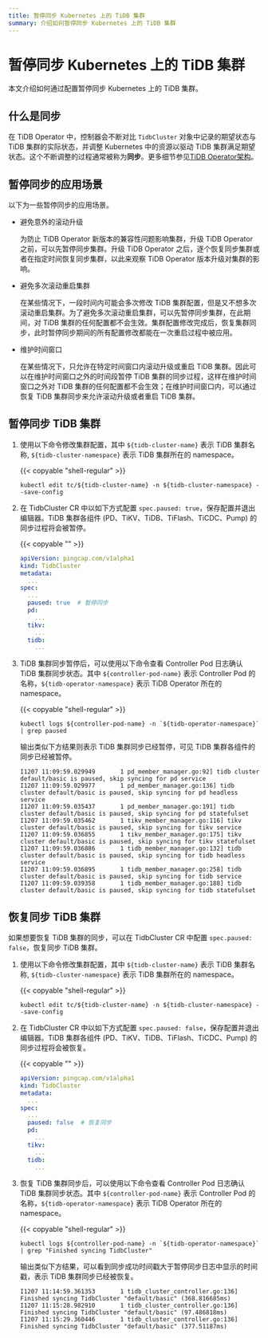 ```yaml
---
title: 暂停同步 Kubernetes 上的 TiDB 集群
summary: 介绍如何暂停同步 Kubernetes 上的 TiDB 集群
---
```


# 暂停同步 Kubernetes 上的 TiDB 集群

本文介绍如何通过配置暂停同步 Kubernetes 上的 TiDB 集群。

## 什么是同步

在 TiDB Operator 中，控制器会不断对比 `TidbCluster` 对象中记录的期望状态与 TiDB 集群的实际状态，并调整 Kubernetes 中的资源以驱动 TiDB 集群满足期望状态。这个不断调整的过程通常被称为**同步**。更多细节参见[TiDB Operator架构](architecture.md)。

## 暂停同步的应用场景

以下为一些暂停同步的应用场景。

- 避免意外的滚动升级

    为防止 TiDB Operator 新版本的兼容性问题影响集群，升级 TiDB Operator 之前，可以先暂停同步集群。升级 TiDB Operator 之后，逐个恢复同步集群或者在指定时间恢复同步集群，以此来观察 TiDB Operator 版本升级对集群的影响。

- 避免多次滚动重启集群

    在某些情况下，一段时间内可能会多次修改 TiDB 集群配置，但是又不想多次滚动重启集群。为了避免多次滚动重启集群，可以先暂停同步集群，在此期间，对 TiDB 集群的任何配置都不会生效。集群配置修改完成后，恢复集群同步，此时暂停同步期间的所有配置修改都能在一次重启过程中被应用。

- 维护时间窗口

    在某些情况下，只允许在特定时间窗口内滚动升级或重启 TiDB 集群。因此可以在维护时间窗口之外的时间段暂停 TiDB 集群的同步过程，这样在维护时间窗口之外对 TiDB 集群的任何配置都不会生效；在维护时间窗口内，可以通过恢复 TiDB 集群同步来允许滚动升级或者重启 TiDB 集群。

## 暂停同步 TiDB 集群

1. 使用以下命令修改集群配置，其中 `${tidb-cluster-name}` 表示 TiDB 集群名称, `${tidb-cluster-namespace}` 表示 TiDB 集群所在的 namespace。

    {{< copyable "shell-regular" >}}
    
    ```shell
    kubectl edit tc/${tidb-cluster-name} -n ${tidb-cluster-namespace} --save-config
    ```

2. 在 TidbCluster CR 中以如下方式配置 `spec.paused: true`，保存配置并退出编辑器。TiDB 集群各组件 (PD、TiKV、TiDB、TiFlash、TiCDC、Pump) 的同步过程将会被暂停。

    {{< copyable "" >}}
    
    ```yaml
    apiVersion: pingcap.com/v1alpha1
    kind: TidbCluster
    metadata:
      ...
    spec:
      ...
      paused: true  # 暂停同步
      pd:
        ...
      tikv:
        ...
      tidb:
        ...
    ```

3. TiDB 集群同步暂停后，可以使用以下命令查看 Controller Pod 日志确认 TiDB 集群同步状态。其中 `${controller-pod-name}` 表示 Controller Pod 的名称，`${tidb-operator-namespace}` 表示 TiDB Operator 所在的 namespace。

    {{< copyable "shell-regular" >}}
    
    ```shell
    kubectl logs ${controller-pod-name} -n `${tidb-operator-namespace}` | grep paused
    ```

    输出类似下方结果则表示 TiDB 集群同步已经暂停，可见 TiDB 集群各组件的同步已经被暂停。
    
    ```
    I1207 11:09:59.029949       1 pd_member_manager.go:92] tidb cluster default/basic is paused, skip syncing for pd service
    I1207 11:09:59.029977       1 pd_member_manager.go:136] tidb cluster default/basic is paused, skip syncing for pd headless service
    I1207 11:09:59.035437       1 pd_member_manager.go:191] tidb cluster default/basic is paused, skip syncing for pd statefulset
    I1207 11:09:59.035462       1 tikv_member_manager.go:116] tikv cluster default/basic is paused, skip syncing for tikv service
    I1207 11:09:59.036855       1 tikv_member_manager.go:175] tikv cluster default/basic is paused, skip syncing for tikv statefulset
    I1207 11:09:59.036886       1 tidb_member_manager.go:132] tidb cluster default/basic is paused, skip syncing for tidb headless service
    I1207 11:09:59.036895       1 tidb_member_manager.go:258] tidb cluster default/basic is paused, skip syncing for tidb service
    I1207 11:09:59.039358       1 tidb_member_manager.go:188] tidb cluster default/basic is paused, skip syncing for tidb statefulset
    ```

## 恢复同步 TiDB 集群

如果想要恢复 TiDB 集群的同步，可以在 TidbCluster CR 中配置 `spec.paused: false`，恢复同步 TiDB 集群。

1. 使用以下命令修改集群配置，其中 `${tidb-cluster-name}` 表示 TiDB 集群名称, `${tidb-cluster-namespace}` 表示 TiDB 集群所在的 namespace。

    {{< copyable "shell-regular" >}}
    
    ```shell
    kubectl edit tc/${tidb-cluster-name} -n ${tidb-cluster-namespace} --save-config
    ```

2. 在 TidbCluster CR 中以如下方式配置 `spec.paused: false`，保存配置并退出编辑器。TiDB 集群各组件 (PD、TiKV、TiDB、TiFlash、TiCDC、Pump) 的同步过程将会被恢复。

    {{< copyable "" >}}
    
    ```yaml
    apiVersion: pingcap.com/v1alpha1
    kind: TidbCluster
    metadata:
      ...
    spec:
      ...
      paused: false  # 恢复同步
      pd:
        ...
      tikv:
        ...
      tidb:
        ...
    ```

3. 恢复 TiDB 集群同步后，可以使用以下命令查看 Controller Pod 日志确认 TiDB 集群同步状态。其中 `${controller-pod-name}` 表示 Controller Pod 的名称，`${tidb-operator-namespace}` 表示 TiDB Operator 所在的 namespace。

    {{< copyable "shell-regular" >}}
    
    ```shell
    kubectl logs ${controller-pod-name} -n `${tidb-operator-namespace}` | grep "Finished syncing TidbCluster"
    ```
    
    输出类似下方结果，可以看到同步成功时间戳大于暂停同步日志中显示的时间戳，表示 TiDB 集群同步已经被恢复。
    
    ```
    I1207 11:14:59.361353       1 tidb_cluster_controller.go:136] Finished syncing TidbCluster "default/basic" (368.816685ms)
    I1207 11:15:28.982910       1 tidb_cluster_controller.go:136] Finished syncing TidbCluster "default/basic" (97.486818ms)
    I1207 11:15:29.360446       1 tidb_cluster_controller.go:136] Finished syncing TidbCluster "default/basic" (377.51187ms)
    ```
